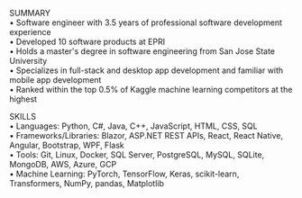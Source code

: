SUMMARY  
• Software engineer with 3.5 years of professional software development experience  
• Developed 10 software products at EPRI  
• Holds a master's degree in software engineering from San Jose State University  
• Specializes in full-stack and desktop app development and familiar with mobile app development  
• Ranked within the top 0.5% of Kaggle machine learning competitors at the highest  

SKILLS  
• Languages: Python, C#, Java, C++, JavaScript, HTML, CSS, SQL  
• Frameworks/Libraries: Blazor, ASP.NET REST APIs, React, React Native, Angular, Bootstrap, WPF, Flask  
• Tools: Git, Linux, Docker, SQL Server, PostgreSQL, MySQL, SQLite, MongoDB, AWS, Azure, GCP  
• Machine Learning: PyTorch, TensorFlow, Keras, scikit-learn, Transformers, NumPy, pandas, Matplotlib  
